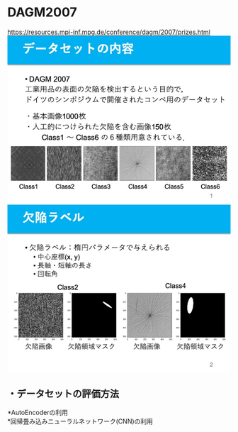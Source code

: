 # DAGM2007

https://resources.mpi-inf.mpg.de/conference/dagm/2007/prizes.html  
![1](https://github.com/kentaro-fujita/DAGM2007/blob/master/スライド画像/Top_1.jpeg)
![2](https://github.com/kentaro-fujita/DAGM2007/blob/master/スライド画像/Top_2.jpeg)
## ・データセットの評価方法  
*AutoEncoderの利用  
*回帰畳み込みニューラルネットワーク(CNN)の利用  
